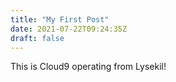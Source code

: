 ```yaml
---
title: "My First Post"
date: 2021-07-22T09:24:35Z
draft: false
---
```


This is Cloud9 operating from Lysekil!
